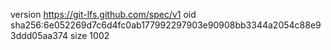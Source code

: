 version https://git-lfs.github.com/spec/v1
oid sha256:6e052269d7c6d4fc0ab177992297903e90908bb3344a2054c88e93ddd05aa374
size 1002
